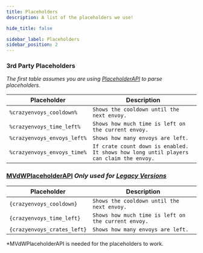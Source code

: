 ```yaml
---
title: Placeholders
description: A list of the placeholders we use!

hide_title: false

sidebar_label: Placeholders
sidebar_position: 2
---
```

### 3rd Party Placeholders
_The first table assumes you are using [PlaceholderAPI](https://hangar.papermc.io/HelpChat/PlaceholderAPI) to parse placeholders._

| Placeholder                 | Description                                                                            |
|-----------------------------|----------------------------------------------------------------------------------------|
| `%crazyenvoys_cooldown%`    | `Shows the cooldown until the next envoy.`                                             |
| `%crazyenvoys_time_left%`   | `Shows how much time is left on the current envoy.`                                    |
| `%crazyenvoys_envoys_left%` | `Shows how many envoys are left.`                                                      |
| `%crazyenvoys_envoys_time%` | `If crate count down is enabled. It shows how long until players can claim the envoy.` |

### [MVdWPlaceholderAPI](https://www.spigotmc.org/resources/11182/) *Only used for [Legacy Versions](https://modrinth.com/plugin/crazycrates/versions?g=1.8.8,1.12.2,1.16.5)*
| Placeholder                 | Description                                         |
|-----------------------------|-----------------------------------------------------|
| `{crazyenvoys_cooldown}`    | `Shows the cooldown until the next envoy.`          |
| `{crazyenvoys_time_left}`   | `Shows how much time is left on the current envoy.` |
| `{crazyenvoys_crates_left}` | `Shows how many envoys are left.`                   |

*MVdWPlaceholderAPI is needed for the placeholders to work.
